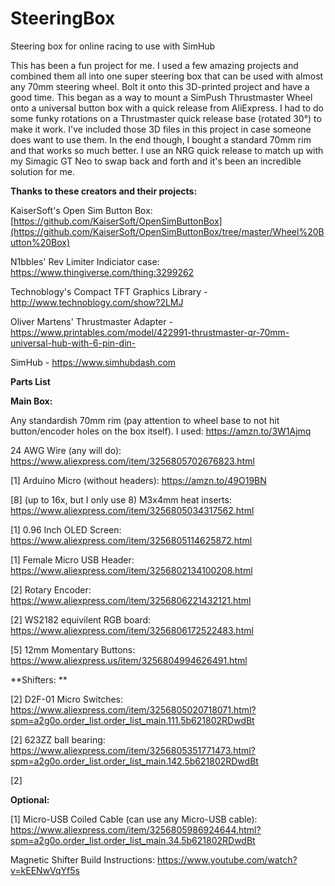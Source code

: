 # SteeringBox
Steering box for online racing to use with SimHub

This has been a fun project for me. I used a few amazing projects and combined them all into one super steering box that can be used with almost any 70mm steering wheel. Bolt it onto this 3D-printed project and have a good time. This began as a way to mount a SimPush Thrustmaster Wheel onto a universal button box with a quick release from AliExpress. I had to do some funky rotations on a Thrustmaster quick release base (rotated 30°) to make it work. I've included those 3D files in this project in case someone does want to use them. In the end though, I bought a standard 70mm rim and that works so much better. I use an NRG quick release to match up with my Simagic GT Neo to swap back and forth and it's been an incredible solution for me.

**Thanks to these creators and their projects:**

KaiserSoft's Open Sim Button Box:  [https://github.com/KaiserSoft/OpenSimButtonBox](https://github.com/KaiserSoft/OpenSimButtonBox/tree/master/Wheel%20Button%20Box)

N1bbles' Rev Limiter Indiciator case: https://www.thingiverse.com/thing:3299262

Technoblogy's Compact TFT Graphics Library - http://www.technoblogy.com/show?2LMJ

Oliver Martens' Thrustmaster Adapter - https://www.printables.com/model/422991-thrustmaster-qr-70mm-universal-hub-with-6-pin-din-

SimHub - https://www.simhubdash.com

**Parts List**

**Main Box:**

  Any standardish 70mm rim (pay attention to wheel base to not hit button/encoder holes on the box itself). I used: https://amzn.to/3W1Ajmq

  24 AWG Wire (any will do): https://www.aliexpress.com/item/3256805702676823.html

  [1] Arduino Micro (without headers): https://amzn.to/49O19BN

  [8] (up to 16x, but I only use 8) M3x4mm heat inserts: https://www.aliexpress.com/item/3256805034317562.html

  [1] 0.96 Inch OLED Screen: https://www.aliexpress.com/item/3256805114625872.html

  [1] Female Micro USB Header: https://www.aliexpress.com/item/3256802134100208.html

  [2] Rotary Encoder: https://www.aliexpress.com/item/3256806221432121.html

  [2] WS2182 equivilent RGB board: https://www.aliexpress.com/item/3256806172522483.html

  [5] 12mm Momentary Buttons: https://www.aliexpress.us/item/3256804994626491.html


**Shifters: **

  [2] D2F-01 Micro Switches: https://www.aliexpress.com/item/3256805020718071.html?spm=a2g0o.order_list.order_list_main.111.5b621802RDwdBt
  
  [2] 623ZZ ball bearing: https://www.aliexpress.com/item/3256805351771473.html?spm=a2g0o.order_list.order_list_main.142.5b621802RDwdBt
  
  [2]

**Optional:**

  [1] Micro-USB Coiled Cable (can use any Micro-USB cable): https://www.aliexpress.com/item/3256805986924644.html?spm=a2g0o.order_list.order_list_main.34.5b621802RDwdBt


Magnetic Shifter Build Instructions: https://www.youtube.com/watch?v=kEENwVqYf5s
